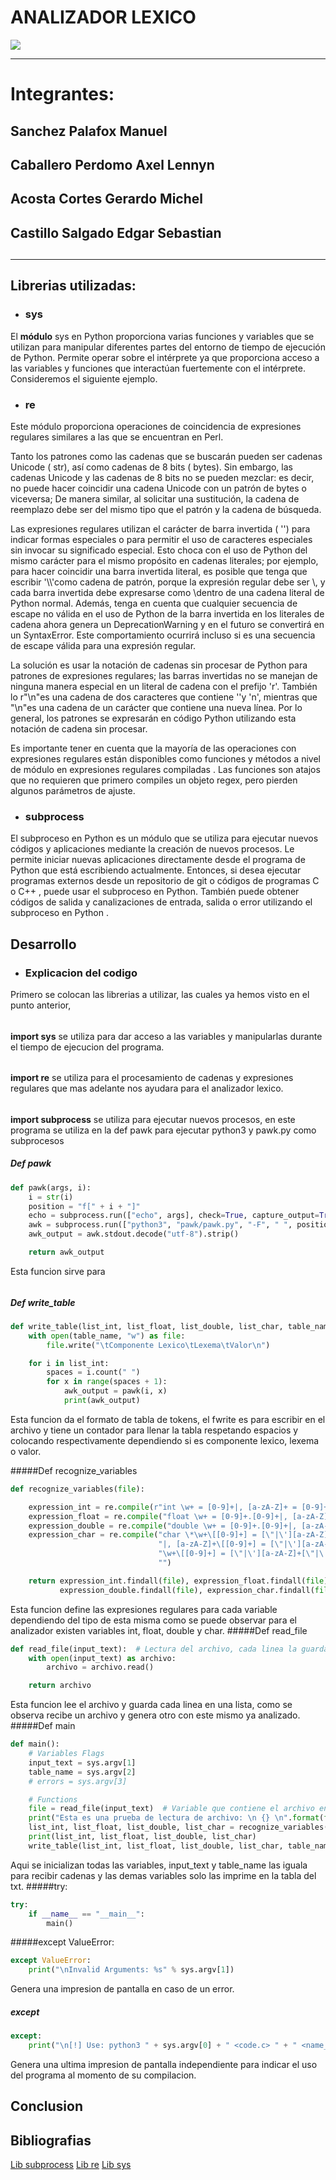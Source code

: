 #  ANALIZADOR LEXICO
![](https://sites.google.com/site/compiladoresesilval/_/rsrc/1468848842177/home/compiladores/analisis-lexico/AnalizadorLexico.jpg)

------------

# Integrantes:
## Sanchez Palafox Manuel
## Caballero Perdomo Axel Lennyn
## Acosta Cortes Gerardo Michel
## Castillo Salgado Edgar Sebastian
## 

------------


## Librerias utilizadas:
- ### sys
El **módulo** sys en Python proporciona varias funciones y variables que se utilizan para manipular diferentes partes del entorno de tiempo de ejecución de Python. Permite operar sobre el intérprete ya que proporciona acceso a las variables y funciones que interactúan fuertemente con el intérprete. Consideremos el siguiente ejemplo.

- ### re
Este módulo proporciona operaciones de coincidencia de expresiones regulares similares a las que se encuentran en Perl.

Tanto los patrones como las cadenas que se buscarán pueden ser cadenas Unicode ( str), así como cadenas de 8 bits ( bytes). Sin embargo, las cadenas Unicode y las cadenas de 8 bits no se pueden mezclar: es decir, no puede hacer coincidir una cadena Unicode con un patrón de bytes o viceversa; De manera similar, al solicitar una sustitución, la cadena de reemplazo debe ser del mismo tipo que el patrón y la cadena de búsqueda.

Las expresiones regulares utilizan el carácter de barra invertida ( '\') para indicar formas especiales o para permitir el uso de caracteres especiales sin invocar su significado especial. Esto choca con el uso de Python del mismo carácter para el mismo propósito en cadenas literales; por ejemplo, para hacer coincidir una barra invertida literal, es posible que tenga que escribir '\\\\'como cadena de patrón, porque la expresión regular debe ser \\, y cada barra invertida debe expresarse como \\dentro de una cadena literal de Python normal. Además, tenga en cuenta que cualquier secuencia de escape no válida en el uso de Python de la barra invertida en los literales de cadena ahora genera un DeprecationWarning y en el futuro se convertirá en un SyntaxError. Este comportamiento ocurrirá incluso si es una secuencia de escape válida para una expresión regular.

La solución es usar la notación de cadenas sin procesar de Python para patrones de expresiones regulares; las barras invertidas no se manejan de ninguna manera especial en un literal de cadena con el prefijo 'r'. También lo r"\n"es una cadena de dos caracteres que contiene '\'y 'n', mientras que "\n"es una cadena de un carácter que contiene una nueva línea. Por lo general, los patrones se expresarán en código Python utilizando esta notación de cadena sin procesar.

Es importante tener en cuenta que la mayoría de las operaciones con expresiones regulares están disponibles como funciones y métodos a nivel de módulo en expresiones regulares compiladas . Las funciones son atajos que no requieren que primero compiles un objeto regex, pero pierden algunos parámetros de ajuste.

- ### subprocess
El subproceso en Python es un módulo que se utiliza para ejecutar nuevos códigos y aplicaciones mediante la creación de nuevos procesos. Le permite iniciar nuevas aplicaciones directamente desde el programa de Python que está escribiendo actualmente. Entonces, si desea ejecutar programas externos desde un repositorio de git o códigos de programas C o C++ , puede usar el subproceso en Python. También puede obtener códigos de salida y canalizaciones de entrada, salida o error utilizando el subproceso en Python . 

## Desarrollo
- ### Explicacion del codigo
Primero se colocan las librerias a utilizar, las cuales ya hemos visto en el punto anterior, 
###### 
**import sys** se utiliza para dar acceso a las variables y manipularlas durante el tiempo de ejecucion del programa.
###### 
**import re** se utiliza para el procesamiento de cadenas y expresiones regulares que mas adelante nos ayudara para el analizador lexico.
###### 
**import subprocess** se utiliza para ejecutar nuevos procesos, en este programa se utiliza en la def pawk para ejecutar python3 y pawk.py como subprocesos

##### Def pawk
```python
def pawk(args, i):
    i = str(i)
    position = "f[" + i + "]"
    echo = subprocess.run(["echo", args], check=True, capture_output=True)
    awk = subprocess.run(["python3", "pawk/pawk.py", "-F", " ", position], input=echo.stdout, capture_output=True)
    awk_output = awk.stdout.decode("utf-8").strip()

    return awk_output

```
Esta funcion sirve para
###### 
##### Def write_table
```python
def write_table(list_int, list_float, list_double, list_char, table_name):
    with open(table_name, "w") as file:
        file.write("\tComponente Lexico\tLexema\tValor\n")

    for i in list_int:
        spaces = i.count(" ")
        for x in range(spaces + 1):
            awk_output = pawk(i, x)
            print(awk_output)
```
Esta funcion da el formato de tabla de tokens, el fwrite es para escribir en el archivo y tiene un contador para llenar la tabla respetando espacios y colocando respectivamente dependiendo si es componente lexico, lexema o valor.

#####Def recognize_variables
```python
def recognize_variables(file):   

    expression_int = re.compile(r"int \w+ = [0-9]+|, [a-zA-Z]+ = [0-9]+")
    expression_float = re.compile("float \w+ = [0-9]+.[0-9]+|, [a-zA-Z]+ = [0-9]+.[0-9]+")
    expression_double = re.compile("double \w+ = [0-9]+.[0-9]+|, [a-zA-Z] = [0-9]+.[0-9]+")
    expression_char = re.compile("char \*\w+\[[0-9]+] = [\"|\'][a-zA-Z]+[\"|\']"
                                 "|, [a-zA-Z]+\[[0-9]+] = [\"|\'][a-zA-Z]+[\"\']|char "
                                 "\w+\[[0-9]+] = [\"|\'][a-zA-Z]+[\"|\']"
                                 "")

    return expression_int.findall(file), expression_float.findall(file), \
           expression_double.findall(file), expression_char.findall(file)
```
Esta funcion define las expresiones regulares para cada variable dependiendo del tipo de esta misma como se puede observar para el analizador existen variables int, float, double y char.
#####Def read_file
```python
def read_file(input_text):  # Lectura del archivo, cada linea la guarda en una lista
    with open(input_text) as archivo:
        archivo = archivo.read()

    return archivo
```
Esta funcion lee el archivo y guarda cada linea en una lista, como se observa recibe un archivo y genera otro con este mismo ya analizado.
#####Def main
```python
def main():
    # Variables Flags
    input_text = sys.argv[1]
    table_name = sys.argv[2]
    # errors = sys.argv[3]

    # Functions
    file = read_file(input_text)  # Variable que contiene el archivo en string
    print("Esta es una prueba de lectura de archivo: \n {} \n".format(file))
    list_int, list_float, list_double, list_char = recognize_variables(file)
    print(list_int, list_float, list_double, list_char)
    write_table(list_int, list_float, list_double, list_char, table_name)

```
Aqui se inicializan todas las variables, input_text y table_name las iguala para recibir cadenas y las demas variables solo las imprime en la tabla del txt.
#####try:
```python
try:
    if __name__ == "__main__":
        main()
```
#####except ValueError:
```python
except ValueError:
    print("\nInvalid Arguments: %s" % sys.argv[1])

```
Genera una impresion de pantalla en caso de un error.
##### except
```python
except:
    print("\n[!] Use: python3 " + sys.argv[0] + " <code.c> " + " <name_table>.txt " + "<errors>.txt\n")
```
Genera una ultima impresion de pantalla independiente para indicar el uso del programa al momento de su compilacion.
## Conclusion

## Bibliografias
[Lib subprocess](https://www.simplilearn.com/tutorials/python-tutorial/subprocess-in-python#:~:text=Subprocess%20in%20Python%20is%20a,can%20use%20subprocess%20in%20Python "1")
[Lib re](https://docs.python.org/3/library/re.html "Lib re")
[Lib sys](https://www.geeksforgeeks.org/python-sys-module/#:~:text=The%20sys%20module%20in%20Python,interact%20strongly%20with%20the%20interpreter. "Lib sys")
